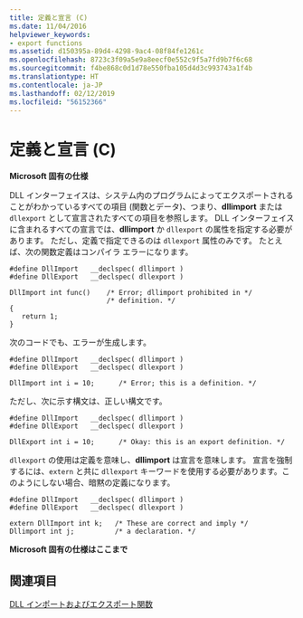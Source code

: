 ```yaml
---
title: 定義と宣言 (C)
ms.date: 11/04/2016
helpviewer_keywords:
- export functions
ms.assetid: d150395a-89d4-4298-9ac4-08f84fe1261c
ms.openlocfilehash: 8723c3f09a5e9a8eecf0e552c9f5a7fd9b7f6c68
ms.sourcegitcommit: f4be868c0d1d78e550fba105d4d3c993743a1f4b
ms.translationtype: HT
ms.contentlocale: ja-JP
ms.lasthandoff: 02/12/2019
ms.locfileid: "56152366"
---
```

# <a name="definitions-and-declarations-c"></a>定義と宣言 (C)

**Microsoft 固有の仕様**

DLL インターフェイスは、システム内のプログラムによってエクスポートされることがわかっているすべての項目 (関数とデータ)、つまり、**dllimport** または `dllexport` として宣言されたすべての項目を参照します。 DLL インターフェイスに含まれるすべての宣言では、**dllimport** か `dllexport` の属性を指定する必要があります。 ただし、定義で指定できるのは `dllexport` 属性のみです。 たとえば、次の関数定義はコンパイラ エラーになります。

```
#define DllImport   __declspec( dllimport )
#define DllExport   __declspec( dllexport )

DllImport int func()    /* Error; dllimport prohibited in */
                        /* definition. */
{
   return 1;
}
```

次のコードでも、エラーが生成します。

```
#define DllImport   __declspec( dllimport )
#define DllExport   __declspec( dllexport )

DllImport int i = 10;      /* Error; this is a definition. */
```

ただし、次に示す構文は、正しい構文です。

```
#define DllImport   __declspec( dllimport )
#define DllExport   __declspec( dllexport )

DllExport int i = 10;      /* Okay: this is an export definition. */
```

`dllexport` の使用は定義を意味し、**dllimport** は宣言を意味します。 宣言を強制するには、`extern` と共に `dllexport` キーワードを使用する必要があります。このようにしない場合、暗黙の定義になります。

```
#define DllImport   __declspec( dllimport )
#define DllExport   __declspec( dllexport )

extern DllImport int k;   /* These are correct and imply */
Dllimport int j;          /* a declaration. */
```

**Microsoft 固有の仕様はここまで**

## <a name="see-also"></a>関連項目

[DLL インポートおよびエクスポート関数](../c-language/dll-import-and-export-functions.md)
